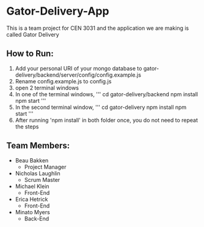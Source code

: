 # Gator-Delivery-App
This is a team project for CEN 3031 and the application we are making is called Gator Delivery

## How to Run: ##
1. Add your personal URI of your mongo database to gator-delivery/backend/server/config/config.example.js
2. Rename config.example.js to config.js
3. open 2 terminal windows
4. In one of the terminal windows, 
'''
cd gator-delivery/backend
npm install
npm start
'''
5. In the second terminal window,
'''
cd gator-delivery
npm install
npm start
'''
6. After running 'npm install' in both folder once, you do not need to repeat the steps


## Team Members: ##
* Beau Bakken
  * Project Manager
* Nicholas Laughlin
  * Scrum Master
* Michael Klein
  * Front-End
* Erica Hetrick
  * Front-End
* Minato Myers
  * Back-End
